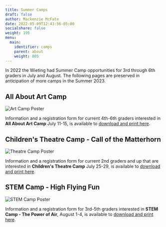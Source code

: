 ```yaml
---
title: Summer Camps
draft: false
author: Mackenzie McFate
date: 2022-05-09T12:43:56-05:00
socialshare: false
weight: 195
menu:
  main:
    identifier: camps
    parent: about
    weight: 805
---
```

In 2022 the Wieting had Summer Camp opportunities for 3rd through 6th graders in July and August.  The following pages are preserved in anticipation of more camps in the Summer 2023.

## All About Art Camp

![Art Camp Poster](/img/_art-camp-2022-form-copy.jpg)

Information and a registration form for current 4th-6th graders interested in **All About Art Camp** July 11-15, is available to [download and print here](/img/_art-camp-2022-form.pdf).

## Children's Theatre Camp - Call of the Matterhorn

![Theatre Camp Poster](/img/_call-of-the-matterhorn-registration-form.jpg)

Information and a registration form for current 2nd graders and up that are interested in **Children's Theatre Camp** July 25-29, is available to [download and print here](/img/_call-of-the-matterhorn-registration-form.pdf).

## STEM Camp - High Flying Fun

![STEM Camp Poster](/img/_high-flying-fun-camp-2022-edits-1-copy.jpg)

Information and a registration form for 3rd-5th graders interested in **STEM Camp - The Power of Air**, August 1-4, is available to [download and print here](/img/_high-flying-fun-camp-2022-edits-1.pdf).